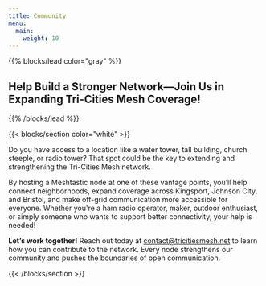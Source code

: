 ```yaml
---
title: Community
menu:
  main:
    weight: 10
---
```


{{% blocks/lead color="gray" %}}
<h2>Help Build a Stronger Network—Join Us in Expanding Tri-Cities Mesh Coverage!</h2>
{{% /blocks/lead %}}

{{< blocks/section color="white" >}}
<p>Do you have access to a location like a water tower, tall building, church steeple, or radio tower? That spot could be the key to extending and strengthening the Tri-Cities Mesh network.</p>

<p>By hosting a Meshtastic node at one of these vantage points, you’ll help connect neighborhoods, expand coverage across Kingsport, Johnson City, and Bristol, and make off-grid communication more accessible for everyone. Whether you're a ham radio operator, maker, outdoor enthusiast, or simply someone who wants to support better connectivity, your help is needed!</p>

<p><strong>Let’s work together!</strong> Reach out today at <a href="mailto:contact@tricitiesmesh.net">contact@tricitiesmesh.net</a> to learn how you can contribute to the network. Every node strengthens our community and pushes the boundaries of open communication.</p>
{{< /blocks/section >}}
